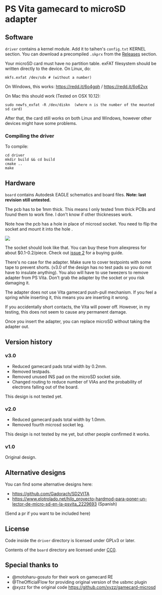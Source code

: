 # PS Vita gamecard to microSD adapter

## Software

`driver` contains a kernel module. Add it to taihen's `config.txt` KERNEL section. You can download a precompiled `.skprx` from the [Releases](https://github.com/xyzz/gamecard-microsd/releases) section.

Your microSD card must have no partition table. exFAT filesystem should be written directly to the device. On Linux, do:

```
mkfs.exfat /dev/sdx # (without a number)
```

On Windows, this works: https://redd.it/6o4gqh / https://redd.it/6o62vx

On Mac this should work (Tested on OSX 10.12):

```
sudo newfs_exfat -R /dev/diskn  (where n is the number of the mounted sd card)
```

After that, the card still works on both Linux and Windows, however other devices might have some problems.

### Compiling the driver

To compile:

```
cd driver
mkdir build && cd build
cmake ..
make
```

## Hardware

`board` contains Autodesk EAGLE schematics and board files. **Note: last revision still untested.**

The pcb has to be 1mm thick. This means I only tested 1mm thick PCBs and found them to work fine. I don't know if other thicknesses work.

Note how the pcb has a hole in place of microsd socket. You need to flip the socket and mount it into the hole .

![](https://i.imgur.com/5X5qVBu.jpg)

The socket should look like that. You can buy these from aliexpress for about $0.1-0.2/piece. Check out [issue 2](https://github.com/xyzz/gamecard-microsd/issues/2) for a buying guide.

There's no case for the adapter. Make sure to cover testpoints with some tape to prevent shorts. (v3.0 of the design has no test pads so you do not have to insulate anything). You also will have to use tweezers to remove adapter from PS Vita. Don't grab the adapter by the socket or you risk damaging it.

The adapter does not use Vita gamecard push-pull mechanism. If you feel a spring while inserting it, this means you are inserting it wrong.

If you accidentally short contacts, the Vita will power off. However, in my testing, this does not seem to cause any permanent damage.

Once you insert the adapter, you can replace microSD without taking the adapter out.

## Version history

### v3.0

* Reduced gamecard pads total width by 0.2mm.
* Removed testpads.
* Removed unused INS pad on the microSD socket side.
* Changed routing to reduce number of VIAs and the probability of electrons falling out of the board.

This design is not tested yet.

### v2.0

* Reduced gamecard pads total width by 1.0mm.
* Removed fourth microsd socket leg.

This design is not tested by me yet, but other people confirmed it works.

### v1.0

Original design.

## Alternative designs

You can find some alternative designs here:

* https://github.com/Gadorach/SD2VITA
* https://www.elotrolado.net/hilo_proyecto-hardmod-para-poner-un-lector-de-micro-sd-en-la-psvita_2229693 (Spanish)

(Send a pr if you want to be included here)

## License

Code inside the `driver` directory is licensed under GPLv3 or later.

Contents of the `board` directory are licensed under [CC0](https://creativecommons.org/publicdomain/zero/1.0/).

## Special thanks to

* @motoharu-gosuto for their work on gamecard RE
* @TheOfficialFlow for providing original version of the usbmc plugin
* @xyzz for the original code https://github.com/xyzz/gamecard-microsd
